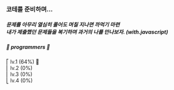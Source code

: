 ### 코테를 준비하며...

##### 문제를 아무리 열심히 풀어도 며칠 지나면 까먹기 마련 <br/> 내가 제출했던 문제들을 복기하며 과거의 나를 만나보자. (with.javascript)

##### 📗 programmers 📗 <br/>

⎡ lv.1 (64%) 🏃 <br/>
⎜ lv.2 (0%) <br/>
⎜ lv.3 (0%) <br/>
⎣ lv.4 (0%) <br/>
